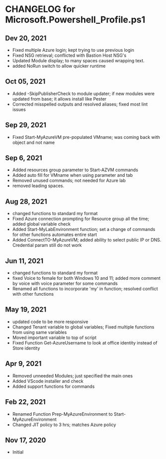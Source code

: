 # CHANGELOG for Microsoft.Powershell_Profile.ps1

## Dev 20, 2021


- Fixed multiple Azure login; kept trying to use previous login
- Fixed NSG retrieval; conflicted with Bastion Host NSG's
- Updated Module display; to many spaces caused wrapping text.
- added NoRun switch to allow quicker runtime

## Oct 05, 2021

- Added -SkipPublisherCheck to module updater; if new modules were updated from base; it allows install like Pester
- Corrected misspelled outputs and resolved aliases; fixed most lint issues

## Sep 29, 2021

- Fixed Start-MyAzureVM pre-populated VMname; was coming back with object and not name

## Sep 6, 2021

- Added resources group parameter to Start-AZVM commands
- Added auto fill for VMname when using parameter and tab
- Removed unused commands; not needed for Azure lab
- removed leading spaces.

## Aug 28, 2021

- changed functions to standard my format
- Fixed Azure connection prompting for Resource group all the time; added global variable check
- Added Start-MyLabEnvironment function; set a change of commands for other functions automates entire start
- Added ConnectTO-MyAzureVM; added ability to select public IP or DNS. Credential param still do not work

## Jun 11, 2021

- changed functions to standard my format
- fixed Voice to female for both Windows 10 and 11; added more comment by voice with voice parameter for some commands
- Renamed all functions to incorporate 'my' in function; resolved conflict with other functions

## May 19, 2021

- updated code to be more responsive
- Changed Tenant variable to global variables; Fixed multiple functions from using same variables
- Moved important variable to top of script
- Fixed Function Get-AzureUsername to look at office identity instead of Store identity

## Apr 9, 2021

- Removed unneeded Modules; just specified the main ones
- Added VScode installer and check
- Added support functions for commands

## Feb 22, 2021

- Renamed Function Prep-MyAzureEnvironment to Start-MyAzureEnvironment
- Changed JIT policy to 3 hrs; matches Azure policy

## Nov 17, 2020

- Initial

